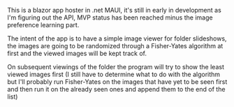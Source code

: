 This is a blazor app hoster in .net MAUI, it's still in early in development as I'm figuring out the API, MVP status has been reached minus the image preference learning part.

The intent of the app is to have a simple image viewer for folder slideshows, the images are going to be randomized through a Fisher-Yates algorithm at first and the viewed images will be kept track of.

On subsequent viewings of the folder the program will try to show the least viewed images first (I still have to determine what to do with the algorithm but I'll probably run Fisher-Yates on the images that have yet to be seen first and then run it on the already seen ones and append them to the end of the list)
